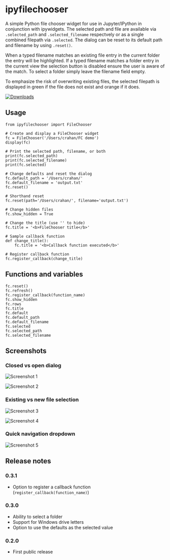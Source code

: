 # ipyfilechooser

A simple Python file chooser widget for use in Jupyter/IPython in conjunction with ipywidgets. The selected path and file are available via `.selected_path` and `.selected_filename` respectvely or as a single combined filepath via `.selected`. The dialog can be reset to its default path and filename by using `.reset()`. 

When a typed filename matches an existing file entry in the current folder the entry will be highlighted. If a typed filename matches a folder entry in the current view the selection button is disabled ensure the user is aware of the match. To select a folder simply leave the filename field empty.

To emphasize the risk of overwriting existing files, the selected filepath is displayed in green if the file does not exist and orange if it does. 

[![Downloads](https://pepy.tech/badge/ipyfilechooser)](https://pepy.tech/project/ipyfilechooser)

## Usage

```
from ipyfilechooser import FileChooser

# Create and display a FileChooser widget
fc = FileChooser('/Users/crahan/FC demo')
display(fc)

# Print the selected path, filename, or both
print(fc.selected_path)
print(fc.selected_filename)
print(fc.selected)

# Change defaults and reset the dialog
fc.default_path = '/Users/crahan/'
fc.default_filename = 'output.txt'
fc.reset()

# Shorthand reset
fc.reset(path='/Users/crahan/', filename='output.txt')

# Change hidden files
fc.show_hidden = True

# Change the title (use '' to hide)
fc.title = '<b>FileChooser title</b>'

# Sample callback function
def change_title():
    fc.title = '<b>Callback function executed</b>'

# Register callback function
fc.register_callback(change_title)
```

## Functions and variables

```
fc.reset()
fc.refresh()
fc.register_callback(function_name)
fc.show_hidden
fc.rows
fc.title
fc.default
fc.default_path
fc.default_filename
fc.selected
fc.selected_path
fc.selected_filename
```

## Screenshots

### Closed vs open dialog

![Screenshot 1](https://github.com/crahan/ipyfilechooser/raw/master/screenshots/FileChooser_screenshot_1.png)

![Screenshot 2](https://github.com/crahan/ipyfilechooser/raw/master/screenshots/FileChooser_screenshot_2.png)

### Existing vs new file selection

![Screenshot 3](https://github.com/crahan/ipyfilechooser/raw/master/screenshots/FileChooser_screenshot_3.png)

![Screenshot 4](https://github.com/crahan/ipyfilechooser/raw/master/screenshots/FileChooser_screenshot_4.png)

### Quick navigation dropdown

![Screenshot 5](https://github.com/crahan/ipyfilechooser/raw/master/screenshots/FileChooser_screenshot_5.png)


## Release notes

### 0.3.1

- Option to register a callback function (`register_callback(function_name)`)

### 0.3.0

- Ability to select a folder
- Support for Windows drive letters
- Option to use the defaults as the selected value

### 0.2.0

- First public release
